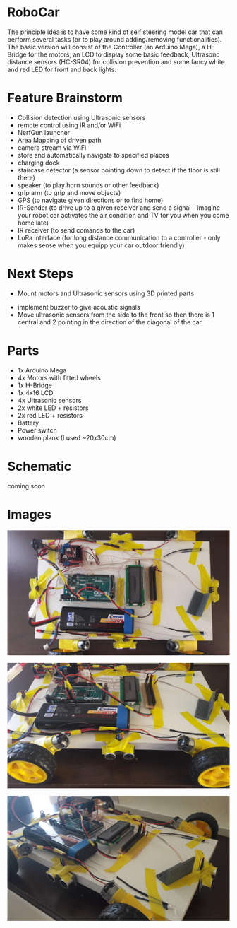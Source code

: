 # RoboCar
The principle idea is to have some kind of self steering model car that can perform several tasks (or to play around adding/removing functionalities).
The basic version will consist of the Controller (an Arduino Mega), a H-Bridge for the motors, an LCD to display some basic feedback, Ultrasonc distance sensors (HC-SR04) for collision prevention and some fancy white and red LED for front and back lights.

# Feature Brainstorm
* Collision detection using Ultrasonic sensors
* remote control using IR and/or WiFi
* NerfGun launcher
* Area Mapping of driven path
* camera stream via WiFi
* store and automatically navigate to specified places
* charging dock
* staircase detector (a sensor pointing down to detect if the floor is still there)
* speaker (to play horn sounds or other feedback)
* grip arm (to grip and move objects)
* GPS (to navigate given directions or to find home)
* IR-Sender (to drive up to a given receiver and send a signal - imagine your robot car activates the air condition and TV for you when you come home late)
* IR receiver (to send comands to the car)
* LoRa interface (for long distance communication to a controller - only makes sense when you equipp your car outdoor friendly)

# Next Steps
+ Mount motors and Ultrasonic sensors using 3D printed parts
* implement buzzer to give acoustic signals
* Move ultrasonic sensors from the side to the front so then there is 1 central and 2 pointing in the direction of the diagonal of the car

# Parts
* 1x Arduino Mega
* 4x Motors with fitted wheels
* 1x H-Bridge
* 1x 4x16 LCD
* 4x Ultrasonic sensors
* 2x white LED + resistors
* 2x red LED + resistors
* Battery
* Power switch
* wooden plank (I used ~20x30cm)

# Schematic
coming soon

# Images
![Prototype](/images/prototype1.jpg)

![Prototype](/images/prototype2.jpg)

![Prototype](/images/prototype3.jpg)
